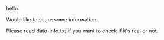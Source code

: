 

hello.

Would like to share some information.


Please read data-info.txt if you want to check if it's real or not.
